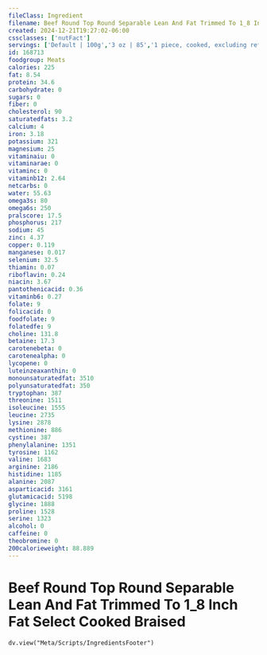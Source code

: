 ```yaml
---
fileClass: Ingredient
filename: Beef Round Top Round Separable Lean And Fat Trimmed To 1_8 Inch Fat Select Cooked Braised
created: 2024-12-21T19:27:02-06:00
cssclasses: ['nutFact']
servings: ['Default | 100g','3 oz | 85','1 piece, cooked, excluding refuse (yield from 1 lb raw meat with refuse) | 286']
id: 168713
foodgroup: Meats
calories: 225
fat: 8.54
protein: 34.6
carbohydrate: 0
sugars: 0
fiber: 0
cholesterol: 90
saturatedfats: 3.2
calcium: 4
iron: 3.18
potassium: 321
magnesium: 25
vitaminaiu: 0
vitaminarae: 0
vitaminc: 0
vitaminb12: 2.64
netcarbs: 0
water: 55.63
omega3s: 80
omega6s: 250
pralscore: 17.5
phosphorus: 217
sodium: 45
zinc: 4.37
copper: 0.119
manganese: 0.017
selenium: 32.5
thiamin: 0.07
riboflavin: 0.24
niacin: 3.67
pantothenicacid: 0.36
vitaminb6: 0.27
folate: 9
folicacid: 0
foodfolate: 9
folatedfe: 9
choline: 131.8
betaine: 17.3
carotenebeta: 0
carotenealpha: 0
lycopene: 0
luteinzeaxanthin: 0
monounsaturatedfat: 3510
polyunsaturatedfat: 350
tryptophan: 387
threonine: 1511
isoleucine: 1555
leucine: 2735
lysine: 2878
methionine: 886
cystine: 387
phenylalanine: 1351
tyrosine: 1162
valine: 1683
arginine: 2186
histidine: 1185
alanine: 2087
asparticacid: 3161
glutamicacid: 5198
glycine: 1888
proline: 1528
serine: 1323
alcohol: 0
caffeine: 0
theobromine: 0
200calorieweight: 88.889
---
```


# Beef Round Top Round Separable Lean And Fat Trimmed To 1_8 Inch Fat Select Cooked Braised

```dataviewjs
dv.view("Meta/Scripts/IngredientsFooter")
```